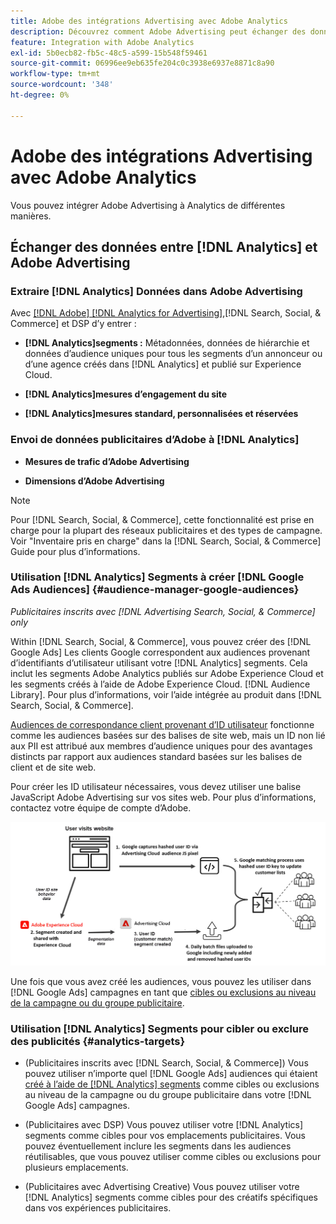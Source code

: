 ```yaml
---
title: Adobe des intégrations Advertising avec Adobe Analytics
description: Découvrez comment Adobe Advertising peut échanger des données avec Adobe Analytics et comment utiliser les données dans Search, Social et Commerce.
feature: Integration with Adobe Analytics
exl-id: 5b0ecb82-fb5c-48c5-a599-15b548f59461
source-git-commit: 06996ee9eb635fe204c0c3938e6937e8871c8a90
workflow-type: tm+mt
source-wordcount: '348'
ht-degree: 0%

---
```


# Adobe des intégrations Advertising avec Adobe Analytics

Vous pouvez intégrer Adobe Advertising à Analytics de différentes manières.

## Échanger des données entre [!DNL Analytics] et Adobe Advertising

### Extraire [!DNL Analytics] Données dans Adobe Advertising

Avec [[!DNL Adobe] [!DNL Analytics for Advertising]](/help/integrations/analytics/overview.md),[!DNL Search, Social, & Commerce] et DSP d’y entrer :

* **[!DNL Analytics]segments :**  Métadonnées, données de hiérarchie et données d’audience uniques pour tous les segments d’un annonceur ou d’une agence créés dans [!DNL Analytics] et publié sur Experience Cloud.

* **[!DNL Analytics]mesures d’engagement du site**

* **[!DNL Analytics]mesures standard, personnalisées et réservées**

### Envoi de données publicitaires d’Adobe à [!DNL Analytics]

* **Mesures de trafic d’Adobe Advertising**

* **Dimensions d’Adobe Advertising**

>[!NOTE]
>
>Pour [!DNL Search, Social, & Commerce], cette fonctionnalité est prise en charge pour la plupart des réseaux publicitaires et des types de campagne. Voir &quot;Inventaire pris en charge&quot; dans la [!DNL Search, Social, & Commerce] Guide pour plus d’informations.<!-- add link when that's published in ExL -->

### Utilisation [!DNL Analytics] Segments à créer [!DNL Google Ads Audiences] {#audience-manager-google-audiences}

*Publicitaires inscrits avec [!DNL Advertising Search, Social, & Commerce] only*

<!-- Verify all -->

Within [!DNL Search, Social, & Commerce], vous pouvez créer des [!DNL Google Ads] Les clients Google correspondent aux audiences provenant d’identifiants d’utilisateur utilisant votre [!DNL Analytics] segments. Cela inclut les segments Adobe Analytics publiés sur Adobe Experience Cloud et les segments créés à l’aide de Adobe Experience Cloud. [!DNL Audience Library]. Pour plus d’informations, voir l’aide intégrée au produit dans [!DNL Search, Social, & Commerce].

[Audiences de correspondance client provenant d’ID utilisateur](https://support.google.com/google-ads/answer/9199250) fonctionne comme les audiences basées sur des balises de site web, mais un ID non lié aux PII est attribué aux membres d’audience uniques pour des avantages distincts par rapport aux audiences standard basées sur les balises de client et de site web.

Pour créer les ID utilisateur nécessaires, vous devez utiliser une balise JavaScript Adobe Advertising <!-- with a user ID parameter -->sur vos sites web. Pour plus d’informations, contactez votre équipe de compte d’Adobe.

![processus de création de segments](/help/integrations/assets/ad_search_user_id_pic.png)

Une fois que vous avez créé les audiences, vous pouvez les utiliser dans [!DNL Google Ads] campagnes en tant que [cibles ou exclusions au niveau de la campagne ou du groupe publicitaire](#audience-manager-targets).

### Utilisation [!DNL Analytics] Segments pour cibler ou exclure des publicités {#analytics-targets}

* (Publicitaires inscrits avec [!DNL Search, Social, & Commerce]) Vous pouvez utiliser n’importe quel [!DNL Google Ads] audiences qui étaient [créé à l’aide de [!DNL Analytics] segments](#audience-manager-google-audiences) comme cibles ou exclusions au niveau de la campagne ou du groupe publicitaire dans votre [!DNL Google Ads] campagnes.

* (Publicitaires avec DSP) Vous pouvez utiliser votre [!DNL Analytics] segments comme cibles pour vos emplacements publicitaires. Vous pouvez éventuellement inclure les segments dans les audiences réutilisables, que vous pouvez utiliser comme cibles ou exclusions pour plusieurs emplacements.

* (Publicitaires avec Advertising Creative) Vous pouvez utiliser votre [!DNL Analytics] segments comme cibles pour des créatifs spécifiques dans vos expériences publicitaires.
